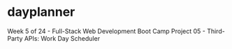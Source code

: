 # dayplanner
Week 5 of 24 - Full-Stack Web Development Boot Camp Project 05 - Third-Party APIs: Work Day Scheduler

